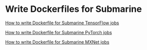 <!--
   Licensed to the Apache Software Foundation (ASF) under one or more
   contributor license agreements.  See the NOTICE file distributed with
   this work for additional information regarding copyright ownership.
   The ASF licenses this file to You under the Apache License, Version 2.0
   (the "License"); you may not use this file except in compliance with
   the License.  You may obtain a copy of the License at
   http://www.apache.org/licenses/LICENSE-2.0
   Unless required by applicable law or agreed to in writing, software
   distributed under the License is distributed on an "AS IS" BASIS,
   WITHOUT WARRANTIES OR CONDITIONS OF ANY KIND, either express or implied.
   See the License for the specific language governing permissions and
   limitations under the License.
-->

# Write Dockerfiles for Submarine

[How to write Dockerfile for Submarine TensorFlow jobs](WriteDockerfileTF.md)

[How to write Dockerfile for Submarine PyTorch jobs](WriteDockerfilePT.md)

[How to write Dockerfile for Submarine MXNet jobs](WriteDockerfileMX.md)
